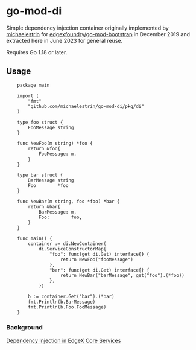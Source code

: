# go-mod-di

Simple dependency injection container originally implemented by [michaelestrin](https://github.com/michaelestrin) for [edgexfoundry/go-mod-bootstrap](https://github.com/edgexfoundry/go-mod-bootstrap) in December 2019 and extracted here in June 2023 for general reuse.

Requires Go 1.18 or later.

## Usage

		package main

		import (
			"fmt"
			"github.com/michaelestrin/go-mod-di/pkg/di"
		)

		type foo struct {
			FooMessage string
		}

		func NewFoo(m string) *foo {
			return &foo{
				FooMessage: m,
			}
		}

		type bar struct {
			BarMessage string
			Foo        *foo
		}

		func NewBar(m string, foo *foo) *bar {
			return &bar{
				BarMessage: m,
				Foo:        foo,
			}
		}

		func main() {
			container := di.NewContainer(
				di.ServiceConstructorMap{
					"foo": func(get di.Get) interface{} {
						return NewFoo("fooMessage")
					},
					"bar": func(get di.Get) interface{} {
						return NewBar("barMessage", get("foo").(*foo))
					},
				})

			b := container.Get("bar").(*bar)
			fmt.Println(b.BarMessage)
			fmt.Println(b.Foo.FooMessage)
		}

### Background

[Dependency Injection in EdgeX Core Services](https://wiki.edgexfoundry.org/display/FA/Core+Working+Group?preview=%2F329472%2F37912747%2Fdi201910.pdf)